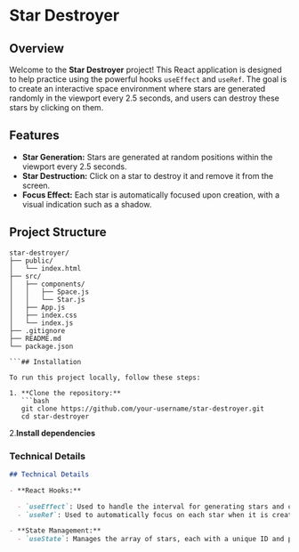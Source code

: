 # Star Destroyer

## Overview

Welcome to the **Star Destroyer** project! This React application is designed to help practice using the powerful hooks `useEffect` and `useRef`. The goal is to create an interactive space environment where stars are generated randomly in the viewport every 2.5 seconds, and users can destroy these stars by clicking on them.

## Features

- **Star Generation:** Stars are generated at random positions within the viewport every 2.5 seconds.
- **Star Destruction:** Click on a star to destroy it and remove it from the screen.
- **Focus Effect:** Each star is automatically focused upon creation, with a visual indication such as a shadow.

## Project Structure

````plaintext
star-destroyer/
├── public/
│   └── index.html
├── src/
│   ├── components/
│   │   ├── Space.js
│   │   └── Star.js
│   ├── App.js
│   ├── index.css
│   └── index.js
├── .gitignore
├── README.md
└── package.json

```## Installation

To run this project locally, follow these steps:

1. **Clone the repository:**
   ```bash
   git clone https://github.com/your-username/star-destroyer.git
   cd star-destroyer
````

2.**Install dependencies**

### Technical Details

```markdown
## Technical Details

- **React Hooks:**

  - `useEffect`: Used to handle the interval for generating stars and cleaning up the interval on component unmount.
  - `useRef`: Used to automatically focus on each star when it is created.

- **State Management:**
  - `useState`: Manages the array of stars, each with a unique ID and position.
```

